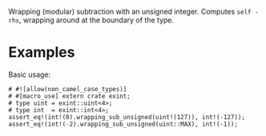 Wrapping (modular) subtraction with an unsigned integer. Computes `self - rhs`,
wrapping around at the boundary of the type.

# Examples

Basic usage:

```
# #![allow(non_camel_case_types)]
# #[macro_use] extern crate exint;
# type uint = exint::uint<4>;
# type int  = exint::int<4>;
assert_eq!(int!(0).wrapping_sub_unsigned(uint!(127)), int!(-127));
assert_eq!(int!(-2).wrapping_sub_unsigned(uint::MAX), int!(-1));
```
